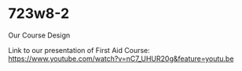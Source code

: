 # 723w8-2
Our Course Design

Link to our presentation of First Aid Course: 
https://www.youtube.com/watch?v=nC7_UHUR20g&feature=youtu.be
